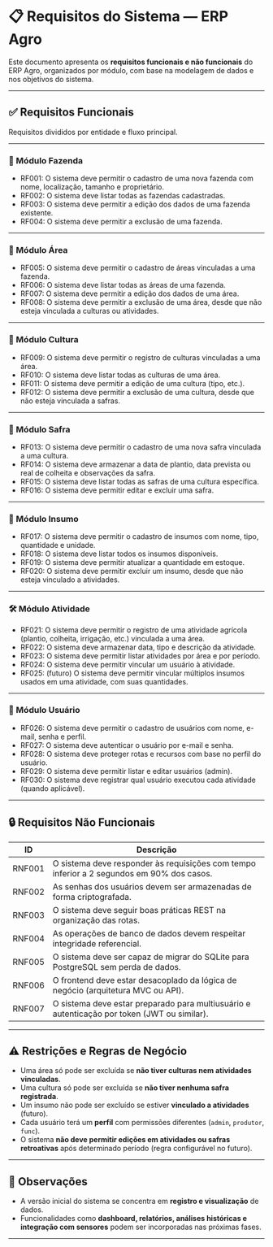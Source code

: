 # 📋 Requisitos do Sistema — ERP Agro

Este documento apresenta os **requisitos funcionais e não funcionais** do ERP Agro, organizados por módulo, com base na modelagem de dados e nos objetivos do sistema.

---

## ✅ Requisitos Funcionais

Requisitos divididos por entidade e fluxo principal.

---

### 🏡 Módulo Fazenda

- RF001: O sistema deve permitir o cadastro de uma nova fazenda com nome, localização, tamanho e proprietário.
- RF002: O sistema deve listar todas as fazendas cadastradas.
- RF003: O sistema deve permitir a edição dos dados de uma fazenda existente.
- RF004: O sistema deve permitir a exclusão de uma fazenda.

---

### 🧱 Módulo Área

- RF005: O sistema deve permitir o cadastro de áreas vinculadas a uma fazenda.
- RF006: O sistema deve listar todas as áreas de uma fazenda.
- RF007: O sistema deve permitir a edição dos dados de uma área.
- RF008: O sistema deve permitir a exclusão de uma área, desde que não esteja vinculada a culturas ou atividades.

---

### 🌱 Módulo Cultura

- RF009: O sistema deve permitir o registro de culturas vinculadas a uma área.
- RF010: O sistema deve listar todas as culturas de uma área.
- RF011: O sistema deve permitir a edição de uma cultura (tipo, etc.).
- RF012: O sistema deve permitir a exclusão de uma cultura, desde que não esteja vinculada a safras.

---

### 🌾 Módulo Safra

- RF013: O sistema deve permitir o cadastro de uma nova safra vinculada a uma cultura.
- RF014: O sistema deve armazenar a data de plantio, data prevista ou real de colheita e observações da safra.
- RF015: O sistema deve listar todas as safras de uma cultura específica.
- RF016: O sistema deve permitir editar e excluir uma safra.

---

### 🧪 Módulo Insumo

- RF017: O sistema deve permitir o cadastro de insumos com nome, tipo, quantidade e unidade.
- RF018: O sistema deve listar todos os insumos disponíveis.
- RF019: O sistema deve permitir atualizar a quantidade em estoque.
- RF020: O sistema deve permitir excluir um insumo, desde que não esteja vinculado a atividades.

---

### 🛠️ Módulo Atividade

- RF021: O sistema deve permitir o registro de uma atividade agrícola (plantio, colheita, irrigação, etc.) vinculada a uma área.
- RF022: O sistema deve armazenar data, tipo e descrição da atividade.
- RF023: O sistema deve permitir listar atividades por área e por período.
- RF024: O sistema deve permitir vincular um usuário à atividade.
- RF025: (futuro) O sistema deve permitir vincular múltiplos insumos usados em uma atividade, com suas quantidades.

---

### 👤 Módulo Usuário

- RF026: O sistema deve permitir o cadastro de usuários com nome, e-mail, senha e perfil.
- RF027: O sistema deve autenticar o usuário por e-mail e senha.
- RF028: O sistema deve proteger rotas e recursos com base no perfil do usuário.
- RF029: O sistema deve permitir listar e editar usuários (admin).
- RF030: O sistema deve registrar qual usuário executou cada atividade (quando aplicável).

---

## 🔒 Requisitos Não Funcionais

| ID    | Descrição |
|-------|-----------|
| RNF001 | O sistema deve responder às requisições com tempo inferior a 2 segundos em 90% dos casos. |
| RNF002 | As senhas dos usuários devem ser armazenadas de forma criptografada. |
| RNF003 | O sistema deve seguir boas práticas REST na organização das rotas. |
| RNF004 | As operações de banco de dados devem respeitar integridade referencial. |
| RNF005 | O sistema deve ser capaz de migrar do SQLite para PostgreSQL sem perda de dados. |
| RNF006 | O frontend deve estar desacoplado da lógica de negócio (arquitetura MVC ou API). |
| RNF007 | O sistema deve estar preparado para multiusuário e autenticação por token (JWT ou similar). |

---

## ⚠️ Restrições e Regras de Negócio

- Uma área só pode ser excluída se **não tiver culturas nem atividades vinculadas**.
- Uma cultura só pode ser excluída se **não tiver nenhuma safra registrada**.
- Um insumo não pode ser excluído se estiver **vinculado a atividades** (futuro).
- Cada usuário terá um **perfil** com permissões diferentes (`admin`, `produtor`, `func`).
- O sistema **não deve permitir edições em atividades ou safras retroativas** após determinado período (regra configurável no futuro).

---

## 📌 Observações

- A versão inicial do sistema se concentra em **registro e visualização** de dados.
- Funcionalidades como **dashboard, relatórios, análises históricas e integração com sensores** podem ser incorporadas nas próximas fases.

---

